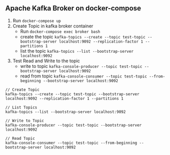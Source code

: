 ## Apache Kafka Broker on docker-compose

1. Run `docker-compose up`
1. Create Topic in kafka broker container
    - Run `docker-compose exec broker bash`
    - create the topic `kafka-topics --create --topic test-topic --bootstrap-server localhost:9092 --replication-factor 1 --partitions 1`
    - list the topic `kafka-topics --list --bootstrap-server localhost:9092`
1. Test Read and Write to the topic
    - write to topic `kafka-console-producer --topic test-topic --bootstrap-server localhost:9092`
    - read from topic `kafka-console-consumer --topic test-topic --from-beginning --bootstrap-server localhost:9092`

```
// Create Topic
kafka-topics --create --topic test-topic --bootstrap-server localhost:9092 --replication-factor 1 --partitions 1

// List Topics
kafka-topics --list --bootstrap-server localhost:9092

// Write to Topic
kafka-console-producer --topic test-topic --bootstrap-server localhost:9092

// Read Topic
kafka-console-consumer --topic test-topic --from-beginning --bootstrap-server localhost:9092
```